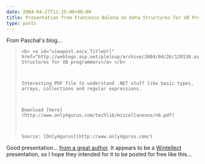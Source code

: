 ```yaml
---
date: 2004-04-27T11:25:00+00:00
title: Presentation from Francesco Balena on Data Structures for VB Programmers
type: posts
---
```

<p dir="ltr">
  From Paschal's blog...


<blockquote dir="ltr" style="MARGIN-RIGHT: 0px">

    <b> <a id="viewpost.ascx_TitleUrl" href="http://weblogs.asp.net/pleloup/archive/2004/04/26/120138.aspx">Data Structures for VB programmers</a> </b>



    Interesting PDF file to understand .NET stuff like basic types, arrays, collections and regular expressions.



    Download [here](http://www.only4gurus.com/techlib/miscellaneous/n6.pdf)



    Source: [Only4gurus](http://www.only4gurus.com/)

</blockquote>

Good presentation... [from a great author](http://www.wintellect.com/about/instructors/instructorbios.aspx?id=5). It appears to be a [Wintellect](http://www.wintellect.com/) presentation, so I hope they intended for it to be posted for free like this...
